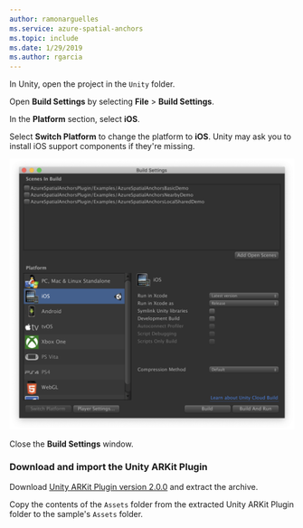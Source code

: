 ```yaml
---
author: ramonarguelles
ms.service: azure-spatial-anchors
ms.topic: include
ms.date: 1/29/2019
ms.author: rgarcia
---
```

In Unity, open the project in the `Unity` folder.

Open **Build Settings** by selecting **File** > **Build Settings**.

In the **Platform** section, select **iOS**.

Select **Switch Platform** to change the platform to **iOS**. Unity may ask you to install iOS support components if they're missing.

![Unity Build Settings window](./media/spatial-anchors-unity/unity-ios-build-settings.png)

Close the **Build Settings** window.

### Download and import the Unity ARKit Plugin

Download [Unity ARKit Plugin version 2.0.0](https://bitbucket.org/Unity-Technologies/unity-arkit-plugin/get/v2.0.0.zip) and extract the archive.

Copy the contents of the `Assets` folder from the extracted Unity ARKit Plugin folder to the sample's `Assets` folder.
